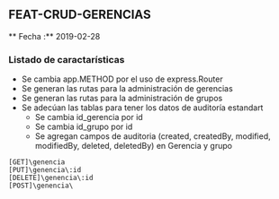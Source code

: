 ## FEAT-CRUD-GERENCIAS
** Fecha :** 2019-02-28
### Listado de caractarísticas
- Se cambia app.METHOD por el uso de express.Router
- Se generan las rutas para la administración de gerencias 
- Se generan las rutas para la administración de grupos
- Se adecúan las tablas para tener los datos de auditoría estandart
    - Se cambia id_gerencia por id
    - Se cambia id_grupo por id
    - Se agregan campos de auditoria (created, createdBy, modified, modifiedBy, deleted, deletedBy) en Gerencia y grupo


```
[GET]\genencia
[PUT]\genencia\:id
[DELETE]\genencia\:id
[POST]\genencia\

```